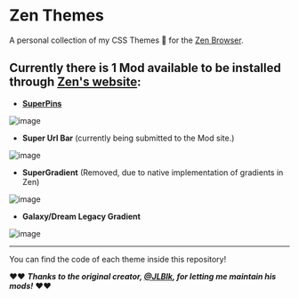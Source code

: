 # Zen Themes

A personal collection of my CSS Themes 🎨 for the [Zen Browser](https://zen-browser.app/).

## Currently there is 1 Mod available to be installed through [Zen's website](https://zen-browser.app/mods):
  - [**SuperPins**](https://zen-browser.app/mods/ad97bb70-0066-4e42-9b5f-173a5e42c6fc)

![image](https://raw.githubusercontent.com/CosmoCreeper/Zen-Themes/refs/heads/main/SuperPins/image.png)

  - **Super Url Bar** (currently being submitted to the Mod site.)

![image](https://raw.githubusercontent.com/CosmoCreeper/Zen-Themes/refs/heads/main/SuperUrlBar/image.png)

  - **SuperGradient** (Removed, due to native implementation of gradients in Zen)

![image](https://raw.githubusercontent.com/CosmoCreeper/Zen-Themes/refs/heads/main/SuperGradient/image.png)

  - **Galaxy/Dream Legacy Gradient**

![image](https://raw.githubusercontent.com/CosmoCreeper/Zen-Themes/refs/heads/main/GalaxyDreamGradient/image.png)

---

You can find the code of each theme inside this repository!

❤️❤️   ***Thanks to the original creator, [@JLBlk](https://github.com/JLBlk), for letting me maintain his mods!***   ❤️❤️

